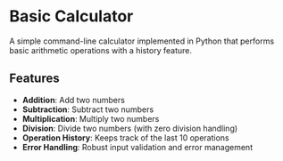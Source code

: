 # Basic Calculator

A simple command-line calculator implemented in Python that performs basic arithmetic operations with a history feature.

## Features

- **Addition**: Add two numbers
- **Subtraction**: Subtract two numbers
- **Multiplication**: Multiply two numbers
- **Division**: Divide two numbers (with zero division handling)
- **Operation History**: Keeps track of the last 10 operations
- **Error Handling**: Robust input validation and error management

